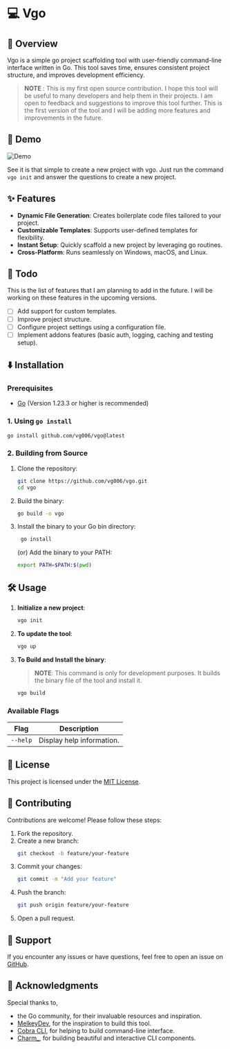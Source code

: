 # 💻 Vgo

## 📝 Overview

Vgo is a simple go project scaffolding tool with user-friendly command-line interface written in Go. This tool saves time, ensures consistent project structure, and improves development efficiency.

> **NOTE** : This is my first open source contribution. I hope this tool will be useful to many developers and help them in their projects. I am open to feedback and suggestions to improve this tool further.
This is the first version of the tool and I will be adding more features and improvements in the future.

## 🚀 Demo
![Demo](./demo.gif)

See it is that simple to create a new project with vgo. Just run the command `vgo init` and answer the questions to create a new project.

## ✨ Features

- **Dynamic File Generation**: Creates boilerplate code files tailored to your project.
- **Customizable Templates**: Supports user-defined templates for flexibility.
- **Instant Setup**: Quickly scaffold a new project by leveraging go routines.
- **Cross-Platform**: Runs seamlessly on Windows, macOS, and Linux.

## 🎯 Todo

This is the list of features that I am planning to add in the future. I will be working on these features in the upcoming versions.

- [ ] Add support for custom templates.
- [ ] Improve project structure.
- [ ] Configure project settings using a configuration file.
- [ ] Implement addons features (basic auth, logging, caching and testing setup).

## ⬇️ Installation

### Prerequisites
- [Go](https://golang.org/dl/) (Version 1.23.3 or higher is recommended)

### 1. Using `go install`

```bash
go install github.com/vg006/vgo@latest
```

### 2. Building from Source

1. Clone the repository:
   ```bash
   git clone https://github.com/vg006/vgo.git
   cd vgo
   ```

2. Build the binary:
   ```bash
   go build -o vgo
   ```

3. Install the binary to your Go bin directory:
   ```bash
    go install
    ```
   (or)
   Add the binary to your PATH:
   ```bash
   export PATH=$PATH:$(pwd)
   ```

## 🛠️ Usage

1. **Initialize a new project**:
   ```bash
   vgo init
   ```
2. **To update the tool**:
   ```bash
   vgo up
   ```
3. **To Build and Install the binary**:
   > **NOTE**: This command is only for development purposes.
   It builds the binary file of the tool and install it.
   ```bash
   vgo build
   ```


### Available Flags

| Flag            | Description                                         |
|-----------------|-----------------------------------------------------|
| `--help`        | Display help information.                           |



## 📄 License

This project is licensed under the [MIT License](LICENSE).

## 🤝 Contributing

Contributions are welcome! Please follow these steps:

1. Fork the repository.
2. Create a new branch:
   ```bash
   git checkout -b feature/your-feature
   ```
3. Commit your changes:
   ```bash
   git commit -m "Add your feature"
   ```
4. Push the branch:
   ```bash
   git push origin feature/your-feature
   ```
5. Open a pull request.

## 💪 Support

If you encounter any issues or have questions, feel free to open an issue on [GitHub](https://github.com/vg006/vgo/issues).

## 🙏 Acknowledgments

Special thanks to,
- the Go community, for their invaluable resources and inspiration.
- [MelkeyDev](https://github.com/MelkeyDev), for the inspiration to build this tool.
- [Cobra CLI](https://github.com/spf13/cobra), for helping to build command-line interface.
- [Charm_](https://github.com/charmbracelet), for building beautiful and interactive CLI components.
